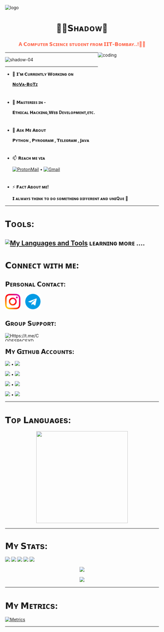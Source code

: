 ![logo](https://te.legra.ph/file/3466dcd724ba21450e458.jpg)
<h1 style="color:Dogerblue;" align="center">👨‍💻𝗦ʜᴀᴅᴏᴡ🧩</h1>
<h3 style="color:Tomato;" align="center">A 𝗖ᴏᴍᴘᴜᴛᴇʀ 𝗦ᴄɪᴇɴᴄᴇ sᴛᴜᴅᴇɴᴛ ғʀᴏᴍ 𝗜𝗜𝗧-𝗕ᴏᴍʙᴀʏ..!🤖💫</h3>

<img align="right" alt="coding" width="200" height="145" src="https://media.giphy.com/media/3og0ILLVvPp8d64Jd6/giphy.gif">
</p>

---

<p align="left"> <img src="https://komarev.com/ghpvc/?username=shadow-04&label=Profile%20views&color=0e75b6&style=flat" alt="shadow-04" /> </p>

---


- 🔭 **𝗜’ᴍ 𝗖ᴜʀʀᴇɴᴛʟʏ 𝗪ᴏʀᴋɪɴɢ ᴏɴ** <p>[**𝗡ᴏ𝗩ᴀ-𝗕ᴏ𝗧ᴢ**](https://Github.com/NoVa-BoTz)

<h1></h1>

- 🌱 **𝗠ᴀꜱᴛᴇʀɪᴇꜱ ɪɴ -** <p> **𝗘ᴛʜɪᴄᴀʟ 𝗛ᴀᴄᴋɪɴɢ,𝗪ᴇʙ Dᴇᴠᴇʟᴏᴘᴍᴇɴᴛ,ᴇᴛᴄ.**

<h1></h1>

- 💬 **𝗔ꜱᴋ 𝗠ᴇ 𝗔ʙᴏᴜᴛ** </p> **𝗣ʏᴛʜᴏɴ , 𝗣ʏʀᴏɢʀᴀᴍ , 𝗧ᴇʟᴇɢʀᴀᴍ , 𝗝ᴀᴠᴀ**

<h1></h1>

- 📫 **𝗥ᴇᴀᴄʜ ᴍᴇ ᴠɪᴀ** </p> <a href="https://github.com/SHADOW-04/EMAIL-IDS/blob/main/README.md#my-proton-mail-id-"> <img src="https://img.shields.io/badge/%20-𝗣ʀᴏᴛᴏɴ-blueviolet?style=plastic&logo=Protonmail" height="" width="" alt="ProtonMail" /></a> • 
                       <a href="https://github.com/SHADOW-04/EMAIL-IDS/blob/main/README.md#my-gmail-id-"> <img src="https://img.shields.io/badge/%20-𝗚ᴍᴀɪʟ-white?style=plastic&logo=gmail" height="" width="" alt="Gmail" /></a>

<h1></h1>

- ⚡ **𝗙ᴀᴄᴛ 𝗔ʙᴏᴜᴛ ᴍᴇ!** </p> **𝗜 ᴀʟᴡᴀʏꜱ ᴛʜɪɴᴋ ᴛᴏ ᴅᴏ ꜱᴏᴍᴇᴛʜɪɴɢ ᴅɪꜰꜰᴇʀᴇɴᴛ ᴀɴᴅ ᴜɴɪQᴜᴇ 🎯**

---

<h1>𝗧ᴏᴏʟs:</h1>

[![My Languages and Tools](https://skillicons.dev/icons?i=java,py,github,git,heroku,js,html,css,bash,arduino,redis,mongodb,postgres,mysql,firebase,atom,aws,azure,gitlab,visualstudio,vscode,powershell,nodejs,react,&theme=light&perline=8)](https://Github.com/SHADOW-04)
ʟᴇᴀʀɴɪɴɢ ᴍᴏʀᴇ ....
---

<h1>𝗖ᴏɴɴᴇᴄᴛ ᴡɪᴛʜ ᴍᴇ:</h1>

<h2 align="left">𝗣ᴇʀsᴏɴᴀʟ 𝗖ᴏɴᴛᴀᴄᴛ:</h2>
<a href="https://instagram.com/arsenic_.uwu"> <img src="./Jod/1384063.png" width="50px" /></a>&nbsp;&nbsp;&nbsp;
<a href="https://t.me/R3X_A1PH4"> <img src="./Jod/2111646.png" width="50px" /></a><br>



<h2>𝗚ʀᴏᴜᴘ 𝗦ᴜᴘᴘᴏʀᴛ:</h2>
<p><a href="https://t.me/CODESPACEXD"> <img align="left" src="https://img.shields.io/badge/%20-𝗧ᴇʟᴇɢʀᴀᴍ-blue?style=plastic&logo=telegram" height="27" width="120" alt="Https://t.me/CODESPACEXD" /></a></p><br>



<h2>𝗠ʏ 𝗚ɪᴛʜᴜʙ 𝗔ᴄᴄᴏᴜɴᴛs:</h2>
<p><a href="https://github.com/shadow-04"><img src="https://img.shields.io/badge/𝗧𝗘𝗖𝗛𝗡𝗢'𝗫𝗗-blueviolet?style=plastic&logo=github" width="" /></a> • <a href="https://github.com/shadow-04"><img src="https://img.shields.io/badge/Status-Active-Success%20?style=plastic" height="17" /></a>
<p><a href="https://github.com/Titan-OP"><img src="https://img.shields.io/badge/𝗧𝗜𝗧𝗔𝗡--𝗢𝗣-9cf?style=plastic&logo=github" height="" width="" /></a> • <a href="https://github.com/Titan-OP"><img src="https://img.shields.io/badge/Status-Inactive-lightgrey%20?style=plastic" height="17" /></a>
<p><a href="https://github.com/SHADOW-1XD"><img src="https://img.shields.io/badge/𝗦𝗛𝗔𝗗𝗢𝗪'𝗫𝗗-orange?style=plastic&logo=github" width="" /></a> • <a href="https://github.com/SHADOW-1XD"><img src="https://img.shields.io/badge/Status-Restricted-red%20?style=plastic" height="17" /></a>
<p><a href="https://github.com/Techno212"><img src="https://img.shields.io/badge/𝗧𝗘𝗖𝗛𝗡𝗢--𝟮𝟭𝟮-yellow?style=plastic&logo=github" height="" width="" /></a> • <a href="https://github.com/Techno212"><img src="https://img.shields.io/badge/Status-Restricted-red%20?style=plastic" height="17" /></a>

----

<h1>𝗧ᴏᴘ 𝗟ᴀɴɢᴜᴀɢᴇs:</h1>
<a href='https://github.com/SHADOW-04'>
  <p align='middle'>
    <img src='https://github-readme-stats.vercel.app/api/top-langs/?username=SHADOW-04&theme=dark' width='300"' height='300"'></p>
</a>

----

<h1>𝗠ʏ 𝗦ᴛᴀᴛs:</h1>

<p><a href="https://github.com/shadow-04"><img src="https://img.shields.io/github/followers/SHADOW-04?color=000000&logoColor=000000&style=social" /></a>
   <a href="https://github.com/shadow-04"><img src="https://img.shields.io/github/stars/shadow-04?affiliations=OWNER&label=User%20Stars&style=social" /></a>
   <a href="https://github.com/Titan-OP/TITAN-2.0"><img src="https://img.shields.io/github/watchers/titan-op/titan-2.0?style=social" /></a>
   <a href="https://github.com/NoVa-BoTz"><img src="https://img.shields.io/github/stars/NoVa-BoTz?label=Org.%20Stars&style=social" /></a>
   <a href="https://github.com/SHADOW-04/SHADOW-04"><img src="https://img.shields.io/github/last-commit/SHADOW-04/SHADOW-04/main?label=Last%20Commit&logo=github&style=plastic" /></a>



<a href="https://github.com/shadow-04">
  <p align='middle'>
    <img src='https://github-readme-stats.vercel.app/api?username=shadow-04&show_icons=true&theme=dark' width='500"'></p>
  <p align='middle'><img src='https://github-readme-streak-stats.herokuapp.com/?user=shadow-04&theme=dark&show_icon=true' width='500"'></p>
</a>

---

<h1>𝗠ʏ 𝗠ᴇᴛʀɪᴄs:</h1>

[![Metrics](https://metrics.lecoq.io/SHADOW-04?template=terminal&isocalendar=1&languages=1&lines=1&stars=1&habits=1&followup=1&people=1&sponsors=1&repositories=1&discussions=1&fortune=1&leetcode=1&rss=1&posts=1&stackoverflow=1&tweets=1&pagespeed=1&introduction=1&projects=1&gists=1&code=1&activity=1&notable=1&achievements=1&base=header%2C%20activity%2C%20community%2C%20repositories%2C%20metadata&base.indepth=false&base.hireable=false&base.skip=false&repositories.batch=100&repositories.forks=false&repositories.affiliations=owner&isocalendar=false&isocalendar.duration=full-year&languages=false&languages.limit=8&languages.threshold=0%25&languages.other=false&languages.colors=github&languages.sections=most-used&languages.indepth=false&languages.analysis.timeout=15&languages.analysis.timeout.repositories=7.5&languages.categories=markup%2C%20programming&languages.recent.categories=markup%2C%20programming&languages.recent.load=300&languages.recent.days=14&lines=false&lines.sections=base&lines.repositories.limit=4&lines.history.limit=1&stars=false&stars.limit=4&habits=false&habits.from=200&habits.days=14&habits.facts=true&habits.charts=false&habits.charts.type=classic&habits.trim=false&habits.languages.limit=8&habits.languages.threshold=0%25&followup=false&followup.sections=repositories&followup.indepth=false&followup.archived=true&people=false&people.limit=24&people.identicons=false&people.identicons.hide=false&people.size=28&people.types=followers%2C%20following&people.shuffle=false&sponsors=false&sponsors.sections=goal%2C%20list%2C%20about&sponsors.past=false&sponsors.size=24&sponsors.title=Sponsor%20Me!&repositories=false&repositories.pinned=0&repositories.starred=0&repositories.random=0&repositories.order=featured%2C%20pinned%2C%20starred%2C%20random&discussions=false&discussions.categories=true&discussions.categories.limit=0&achievements=false&achievements.threshold=C&achievements.secrets=true&achievements.display=detailed&achievements.limit=0&notable=false&notable.from=organization&notable.repositories=false&notable.indepth=false&notable.types=commit&notable.self=false&activity=false&activity.limit=5&activity.load=300&activity.days=14&activity.visibility=all&activity.timestamps=false&activity.filter=all&code=false&code.lines=12&code.load=400&code.days=3&code.visibility=public&gists=false&projects=false&projects.limit=4&projects.descriptions=false&introduction=false&introduction.title=true&pagespeed=false&pagespeed.url=.user.website&pagespeed.detailed=false&pagespeed.screenshot=false&pagespeed.pwa=false&tweets=false&tweets.user=.user.twitter&tweets.attachments=false&tweets.limit=2&stackoverflow=false&stackoverflow.user=0&stackoverflow.sections=answers-top%2C%20questions-recent&stackoverflow.limit=2&stackoverflow.lines=4&stackoverflow.lines.snippet=2&posts=false&posts.user=.user.login&posts.descriptions=false&posts.covers=false&posts.limit=4&rss=false&rss.limit=4&leetcode=false&leetcode.user=.user.login&leetcode.sections=solved&leetcode.limit.skills=10&leetcode.limit.recent=2&fortune=false&config.timezone=Asia%2FCalcutta)](https://github.com/shadow-04)

---
